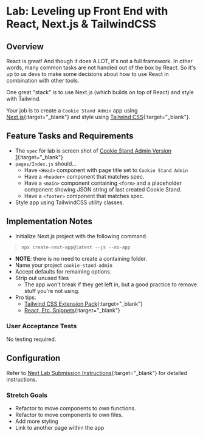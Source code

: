 # Lab: Leveling up Front End with React, Next.js & TailwindCSS

## Overview

React is great! And though it does A LOT, it's not a full framework. In other words, many common tasks are not handled out of the box by React. So it's up to us devs to make some decisions about how to use React in combination with other tools.

One great "stack" is to use Next.js (which builds on top of React) and style with Tailwind.

Your job is to create a `Cookie Stand Admin` app using [Next.js](https://nextjs.org/){:target="_blank"} and style using [Tailwind CSS](https://tailwindcss.com/){:target="_blank"}.

## Feature Tasks and Requirements

- The `spec` for lab is screen shot of [Cookie Stand Admin Version 1](./cookie-stand-admin-version-1.png){:target="_blank"}
- `pages/Index.js` should...
  - Have `<Head>` component with page title set to `Cookie Stand Admin`
  - Have a `<header>` component that matches spec.
  - Have a `<main>` component containing `<form>` and a placeholder component showing JSON string of last created Cookie Stand.
  - Have a `<footer>` component that matches spec.
- Style app using TailwindCSS utility classes.

## Implementation Notes

- Initialize Next.js project with the following command.
> `npx create-next-app@latest --js --no-app`
- **NOTE**: there is no need to create a containing folder.
- Name your project `cookie-stand-admin`
- Accept defaults for remaining options.
- Strip out unused files
  - The app won't break if they get left in, but a good practice to remove stuff you're not using.
- Pro tips:
  - [Tailwind CSS Extension Pack](https://marketplace.visualstudio.com/items?itemName=andrewmcodes.tailwindcss-extension-pack){:target="_blank"}
  - [React, Etc. Snippets](https://marketplace.visualstudio.com/items?itemName=dsznajder.es7-react-js-snippets){:target="_blank"}

### User Acceptance Tests

No testing required.

## Configuration

Refer to [Next Lab Submission Instructions](./README-NEXT){:target="_blank"} for detailed instructions.

### Stretch Goals

- Refactor to move components to own functions.
- Refactor to move components to own files.
- Add more styling
- Link to another page within the app
